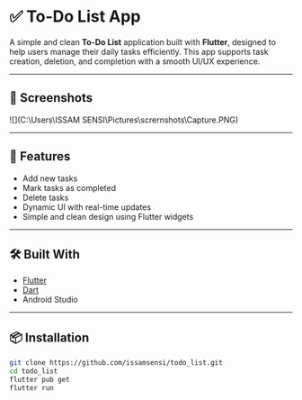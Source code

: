 # ✅ To-Do List App

A simple and clean **To-Do List** application built with **Flutter**, designed to help users manage their daily tasks efficiently. This app supports task creation, deletion, and completion with a smooth UI/UX experience.

---

## 📱 Screenshots

![](C:\Users\ISSAM SENSI\Pictures\scrernshots\Capture.PNG)

---

## 🧰 Features

- Add new tasks
- Mark tasks as completed
- Delete tasks
- Dynamic UI with real-time updates
- Simple and clean design using Flutter widgets

---

## 🛠️ Built With

- [Flutter](https://flutter.dev/)
- [Dart](https://dart.dev/)
- Android Studio

---

## 📦 Installation

```bash
git clone https://github.com/issamsensi/todo_list.git
cd todo_list
flutter pub get
flutter run


